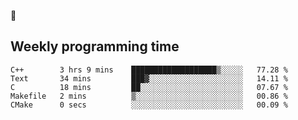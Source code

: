 🐸

## Weekly programming time
<!--START_SECTION:waka-->

```text
C++        3 hrs 9 mins    ███████████████████▒░░░░░   77.28 %
Text       34 mins         ███▓░░░░░░░░░░░░░░░░░░░░░   14.11 %
C          18 mins         ██░░░░░░░░░░░░░░░░░░░░░░░   07.67 %
Makefile   2 mins          ▒░░░░░░░░░░░░░░░░░░░░░░░░   00.86 %
CMake      0 secs          ░░░░░░░░░░░░░░░░░░░░░░░░░   00.09 %
```

<!--END_SECTION:waka-->
